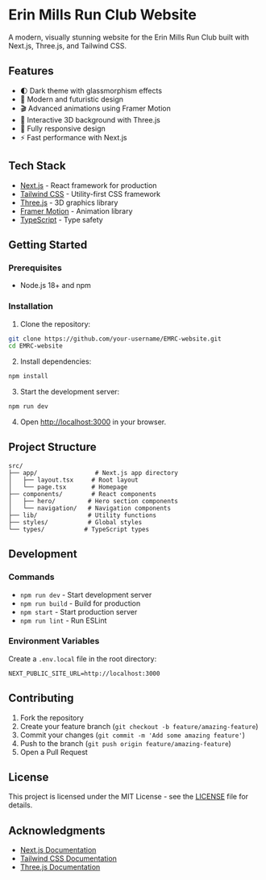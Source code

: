 # Erin Mills Run Club Website

A modern, visually stunning website for the Erin Mills Run Club built with Next.js, Three.js, and Tailwind CSS.

## Features

- 🌓 Dark theme with glassmorphism effects
- 🎨 Modern and futuristic design
- 🎬 Advanced animations using Framer Motion
- 🌟 Interactive 3D background with Three.js
- 📱 Fully responsive design
- ⚡ Fast performance with Next.js

## Tech Stack

- [Next.js](https://nextjs.org/) - React framework for production
- [Tailwind CSS](https://tailwindcss.com/) - Utility-first CSS framework
- [Three.js](https://threejs.org/) - 3D graphics library
- [Framer Motion](https://www.framer.com/motion/) - Animation library
- [TypeScript](https://www.typescriptlang.org/) - Type safety

## Getting Started

### Prerequisites

- Node.js 18+ and npm

### Installation

1. Clone the repository:
```bash
git clone https://github.com/your-username/EMRC-website.git
cd EMRC-website
```

2. Install dependencies:
```bash
npm install
```

3. Start the development server:
```bash
npm run dev
```

4. Open [http://localhost:3000](http://localhost:3000) in your browser.

## Project Structure

```
src/
├── app/                # Next.js app directory
│   ├── layout.tsx     # Root layout
│   └── page.tsx       # Homepage
├── components/        # React components
│   ├── hero/         # Hero section components
│   └── navigation/   # Navigation components
├── lib/              # Utility functions
├── styles/           # Global styles
└── types/           # TypeScript types
```

## Development

### Commands

- `npm run dev` - Start development server
- `npm run build` - Build for production
- `npm start` - Start production server
- `npm run lint` - Run ESLint

### Environment Variables

Create a `.env.local` file in the root directory:

```env
NEXT_PUBLIC_SITE_URL=http://localhost:3000
```

## Contributing

1. Fork the repository
2. Create your feature branch (`git checkout -b feature/amazing-feature`)
3. Commit your changes (`git commit -m 'Add some amazing feature'`)
4. Push to the branch (`git push origin feature/amazing-feature`)
5. Open a Pull Request

## License

This project is licensed under the MIT License - see the [LICENSE](LICENSE) file for details.

## Acknowledgments

- [Next.js Documentation](https://nextjs.org/docs)
- [Tailwind CSS Documentation](https://tailwindcss.com/docs)
- [Three.js Documentation](https://threejs.org/docs/) 
